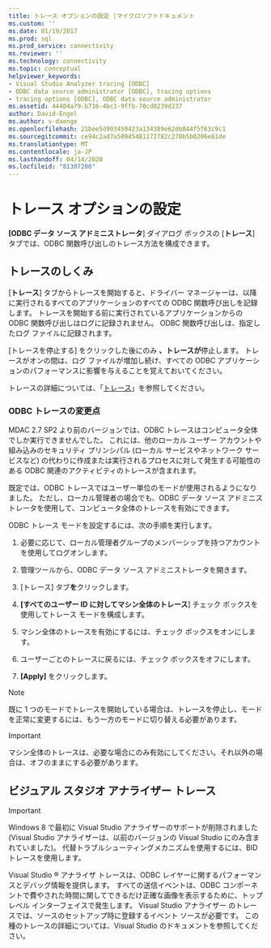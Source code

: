 ```yaml
---
title: トレース オプションの設定 |マイクロソフトドキュメント
ms.custom: ''
ms.date: 01/19/2017
ms.prod: sql
ms.prod_service: connectivity
ms.reviewer: ''
ms.technology: connectivity
ms.topic: conceptual
helpviewer_keywords:
- Visual Studio Analyzer tracing [ODBC]
- ODBC data source administrator [ODBC], tracing options
- tracing options [ODBC], ODBC data source administrator
ms.assetid: 44404a79-b716-4bc1-9ffb-70cd8239d237
author: David-Engel
ms.author: v-daenge
ms.openlocfilehash: 21bee5d903459423a134389e62db844f5f63c9c1
ms.sourcegitcommit: ce94c2ad7a50945481172782c270b5b0206e61de
ms.translationtype: MT
ms.contentlocale: ja-JP
ms.lasthandoff: 04/14/2020
ms.locfileid: "81307200"
---
```

# <a name="setting-tracing-options"></a>トレース オプションの設定
**[ODBC データ ソース アドミニストレータ**] ダイアログ ボックスの [**トレース**] タブでは、ODBC 関数呼び出しのトレース方法を構成できます。  
  
## <a name="how-tracing-works"></a>トレースのしくみ  
 [**トレース**] タブからトレースを開始すると、ドライバー マネージャーは、以降に実行されるすべてのアプリケーションのすべての ODBC 関数呼び出しを記録します。 トレースを開始する前に実行されているアプリケーションからの ODBC 関数呼び出しはログに記録されません。 ODBC 関数呼び出しは、指定したログ ファイルに記録されます。  
  
 [トレースを停止する] をクリックした後にのみ **、トレースが**停止します。 トレースがオンの間は、ログ ファイルが増加し続け、すべての ODBC アプリケーションのパフォーマンスに影響を与えることを覚えておいてください。  
  
 トレースの詳細については、「[トレース](../../odbc/reference/develop-app/tracing.md)」を参照してください。  
  
### <a name="changes-in-odbc-tracing"></a>ODBC トレースの変更点  
 MDAC 2.7 SP2 より前のバージョンでは、ODBC トレースはコンピュータ全体でしか実行できませんでした。 これには、他のローカル ユーザー アカウントや組み込みのセキュリティ プリンシパル (ローカル サービスやネットワーク サービスなど) の代わりに作成または実行されるプロセスに対して発生する可能性のある ODBC 関連のアクティビティのトレースが含まれます。  
  
 既定では、ODBC トレースではユーザー単位のモードが使用されるようになりました。 ただし、ローカル管理者の場合でも、ODBC データ ソース アドミニストレータを使用して、コンピュータ全体のトレースを有効にできます。  
  
 ODBC トレース モードを設定するには、次の手順を実行します。  
  
1.  必要に応じて、ローカル管理者グループのメンバーシップを持つアカウントを使用してログオンします。  
  
2.  管理ツールから、ODBC データ ソース アドミニストレータを開きます。  
  
3.  [トレース] タブ**を**クリックします。  
  
4.  **[すべてのユーザー ID に対してマシン全体のトレース**] チェック ボックスを使用してトレース モードを構成します。  
  
5.  マシン全体のトレースを有効にするには、チェック ボックスをオンにします。  
  
6.  ユーザーごとのトレースに戻るには、チェック ボックスをオフにします。  
  
7.  **[Apply]** をクリックします。  
  
> [!NOTE]  
>  既に 1 つのモードでトレースを開始している場合は、トレースを停止し、モードを正常に変更するには、もう一方のモードに切り替える必要があります。  
  
> [!IMPORTANT]  
>  マシン全体のトレースは、必要な場合にのみ有効にしてください。それ以外の場合は、オフのままにする必要があります。  
  
## <a name="visual-studio-analyzer-tracing"></a>ビジュアル スタジオ アナライザー トレース  
  
> [!IMPORTANT]  
>  Windows 8 で最初に Visual Studio アナライザーのサポートが削除されました (Visual Studio アナライザーは、以前のバージョンの Visual Studio にのみ含まれていました)。 代替トラブルシューティングメカニズムを使用するには、BID トレースを使用します。  
  
 Visual Studio ® アナライザ トレースは、ODBC レイヤーに関するパフォーマンスとデバッグ情報を提供します。 すべての送信イベントは、ODBC コンポーネントで費やされた時間に関してできるだけ正確な画像を表示するために、トップレベル インターフェイスで発生します。 Visual Studio アナライザー のトレースでは、ソースのセットアップ時に登録するイベント ソースが必要です。 この種のトレースの詳細については、Visual Studio のドキュメントを参照してください。
